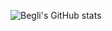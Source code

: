 

![Begli's GitHub stats](https://github-readme-stats.vercel.app/api?username=begliamanov&theme=dark&show_icons=true&hide_border=true)
